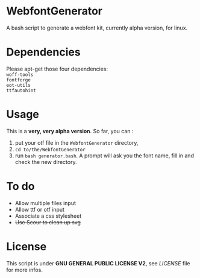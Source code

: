# WebfontGenerator
A bash script to generate a webfont kit, currently alpha version, for linux.

# Dependencies
Please apt-get those four dependencies:  
`woff-tools`  
`fontforge`  
`eot-utils`  
`ttfautohint`

# Usage
This is a **very, very alpha version**. So far, you can :  
1. put your otf file in the `WebfontGenerator` directory,  
2. `cd to/the/WebfontGenerator`  
3. run `bash generator.bash`. A prompt will ask you the font name, fill in and check the new directory.  

# To do
* Allow multiple files input
* Allow ttf or otf input
* Associate a css stylesheet
* ~~Use Scour to clean up svg~~

# License
This script is under **GNU GENERAL PUBLIC LICENSE V2**, see *LICENSE* file for more infos.
